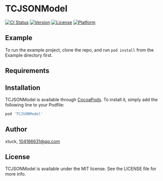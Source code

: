 # TCJSONModel

[![CI Status](https://img.shields.io/travis/xtuck/TCJSONModel.svg?style=flat)](https://travis-ci.org/xtuck/TCJSONModel)
[![Version](https://img.shields.io/cocoapods/v/TCJSONModel.svg?style=flat)](https://cocoapods.org/pods/TCJSONModel)
[![License](https://img.shields.io/cocoapods/l/TCJSONModel.svg?style=flat)](https://cocoapods.org/pods/TCJSONModel)
[![Platform](https://img.shields.io/cocoapods/p/TCJSONModel.svg?style=flat)](https://cocoapods.org/pods/TCJSONModel)

## Example

To run the example project, clone the repo, and run `pod install` from the Example directory first.

## Requirements

## Installation

TCJSONModel is available through [CocoaPods](https://cocoapods.org). To install
it, simply add the following line to your Podfile:

```ruby
pod 'TCJSONModel'
```

## Author

xtuck, 104166631@qq.com

## License

TCJSONModel is available under the MIT license. See the LICENSE file for more info.
